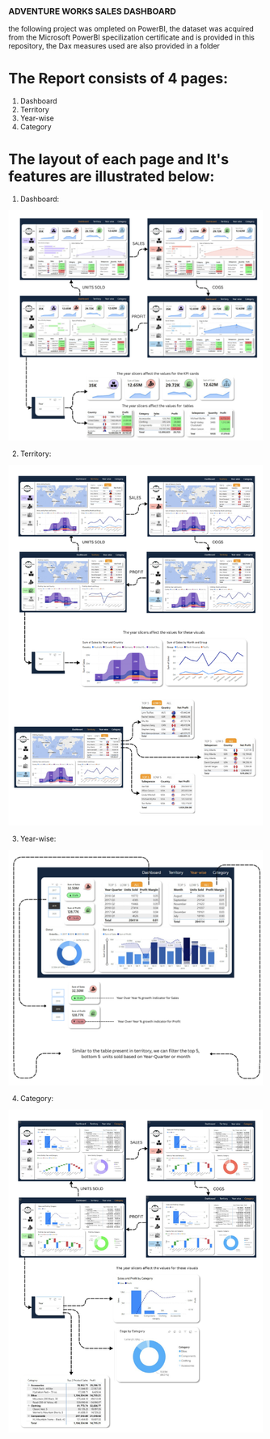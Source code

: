 ### ADVENTURE WORKS SALES DASHBOARD
the following project was ompleted on PowerBI, the dataset was acquired from the Microsoft PowerBI specilization certificate and is provided in this repository, the Dax measures used are also provided in a folder

# The Report consists of 4 pages:
1. Dashboard
2. Territory
3. Year-wise
4. Category

# The layout of each page and It's features are illustrated below:

1. Dashboard:

![image](https://github.com/ItsAksai/Adventure-works-Dashboard/blob/107f9cb2aa07f6c5f5dffd558d70b78c29505ae3/screenshots/Dashboard.png)

2. Territory:

![image](https://github.com/ItsAksai/Adventure-works-Dashboard/blob/20b709ca1f7fce71569346a4a58cdf8ed4b3a30e/screenshots/Territory.png)

3. Year-wise:

![image](https://github.com/ItsAksai/Adventure-works-Dashboard/blob/20b709ca1f7fce71569346a4a58cdf8ed4b3a30e/screenshots/Year%20Over%20Year%20%25%20growth%20indicator%20for%20Sales.png)

4. Category:

![image](https://github.com/ItsAksai/Adventure-works-Dashboard/blob/20b709ca1f7fce71569346a4a58cdf8ed4b3a30e/screenshots/Category.png)

